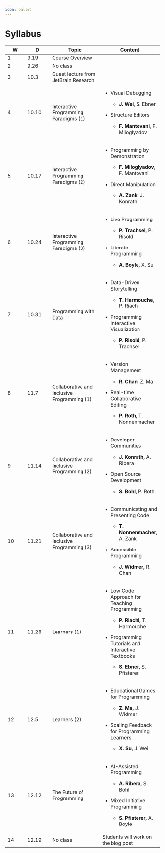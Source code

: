 ```yaml
---
icon: ballot
---
```


# Syllabus

<table><thead><tr><th width="72" data-type="number">W</th><th width="80">D</th><th width="185">Topic</th><th>Content</th></tr></thead><tbody><tr><td>1</td><td>9.19</td><td>Course Overview</td><td></td></tr><tr><td>2</td><td>9.26</td><td>No class</td><td></td></tr><tr><td>3</td><td>10.3</td><td>Guest lecture from JetBrain Research</td><td></td></tr><tr><td>4</td><td>10.10</td><td>Interactive Programming Paradigms (1)</td><td><ul><li><p>Visual Debugging </p><ul><li><strong>J. Wei</strong>, S. Ebner</li></ul></li><li><p>Structure Editors</p><ul><li><strong>F. Mantovani</strong>, F. Miloglyadov</li></ul></li></ul></td></tr><tr><td>5</td><td>10.17</td><td>Interactive Programming Paradigms (2)</td><td><ul><li><p>Programming by Demonstration </p><ul><li><strong>F. Miloglyadov</strong>, F. Mantovani</li></ul></li><li><p>Direct Manipulation</p><ul><li><strong>A. Zank,</strong> J. Konrath</li></ul></li></ul></td></tr><tr><td>6</td><td>10.24</td><td>Interactive Programming Paradigms (3)</td><td><ul><li><p>Live Programming </p><ul><li><strong>P. Trachsel,</strong> P. Risold</li></ul></li><li><p>Literate Programming</p><ul><li><strong>A. Boyle,</strong> X. Su</li></ul></li></ul></td></tr><tr><td>7</td><td>10.31</td><td>Programming with Data</td><td><ul><li><p>Data-Driven Storytelling </p><ul><li><strong>T. Harmouche</strong>, P. Riachi</li></ul></li><li><p>Programming Interactive Visualization</p><ul><li><strong>P. Risold</strong>, P. Trachsel</li></ul></li></ul></td></tr><tr><td>8</td><td>11.7</td><td>Collaborative and Inclusive Programming (1)</td><td><ul><li><p>Version Management </p><ul><li><strong>R. Chan</strong>, Z. Ma</li></ul></li><li><p>Real-time Collaborative Editing</p><ul><li><strong>P. Roth,</strong> T. Nonnenmacher</li></ul></li></ul></td></tr><tr><td>9</td><td>11.14</td><td>Collaborative and Inclusive Programming (2)</td><td><ul><li><p>Developer Communities </p><ul><li><strong>J. Konrath,</strong> A. Ribera</li></ul></li><li><p>Open Source Development</p><ul><li><strong>S. Bohl,</strong> P. Roth</li></ul></li></ul></td></tr><tr><td>10</td><td>11.21</td><td>Collaborative and Inclusive Programming (3)</td><td><ul><li><p>Communicating and Presenting Code </p><ul><li><strong>T. Nonnenmacher,</strong> A. Zank</li></ul></li><li><p>Accessible Programming</p><ul><li><strong>J. Widmer,</strong> R. Chan</li></ul></li></ul></td></tr><tr><td>11</td><td>11.28</td><td>Learners (1)</td><td><ul><li><p>Low Code Approach for Teaching Programming </p><ul><li><strong>P. Riachi,</strong> T. Harmouche</li></ul></li><li><p>Programming Tutorials and Interactive Textbooks</p><ul><li><strong>S. Ebner,</strong> S. Pfisterer</li></ul></li></ul></td></tr><tr><td>12</td><td>12.5</td><td>Learners (2)</td><td><ul><li><p>Educational Games for Programming </p><ul><li><strong>Z. Ma,</strong> J. Widmer</li></ul></li><li><p>Scaling Feedback for Programming Learners</p><ul><li><strong>X. Su,</strong> J. Wei</li></ul></li></ul></td></tr><tr><td>13</td><td>12.12</td><td>The Future of Programming</td><td><ul><li><p>AI-Assisted Programming </p><ul><li><strong>A. Ribera,</strong> S. Bohl</li></ul></li><li><p>Mixed Initiative Programming</p><ul><li><strong>S. Pfisterer,</strong> A. Boyle</li></ul></li></ul></td></tr><tr><td>14</td><td>12.19</td><td>No class</td><td>Students will work on the blog post</td></tr></tbody></table>
